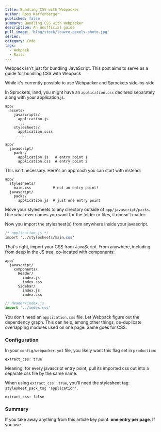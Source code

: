 ```yaml
---
title: Bundling CSS with Webpacker
author: Ross Kaffenberger
published: false
summary: Bundling CSS with Webpacker
description: An unofficial guide
pull_image: 'blog/stock/louvre-pexels-photo.jpg'
series:
category: Code
tags:
  - Webpack
  - Rails
---
```


Webpack isn't just for bundling JavaScript. This post aims to serve as a guide for bundling CSS with Webpack

While it's currently possible to use Webpacker and Sprockets side-by-side

In Sprockets, land, you might have an `application.css` declared separately along with your application.js.

```shell
app/
  assets/
    javascripts/
      application.js
      ...
    stylesheets/
      application.scss
      ...
```


```shell
app/
  javascript/
    packs/
      application.js   # entry point 1
      application.css  # entry point 2
```

This isn't necessary. Here's an approach you can start with instead:

```shell
app/
  stylesheets/
    main.css          # not an entry point!
  javascript/
    packs/
      application.js  # just one entry point
```
Move your stylesheets to any directory outside of `app/javascript/packs`. Use what ever names you want for the folder or files, it doesn't matter.

Now you import the stylesheet(s) from anywhere inside your javascript.

```css
/* application.js */
import '../stylesheets/main.css'
```

That's right, import your CSS from JavaScript. From anywhere, including from deep in the JS tree, co-located with components:

```shell
app/
  javascript/
    components/
      Header/
        index.js
        index.css
      Sidebar/
        index.js
        index.css
```
```javascript
// Header/index.js
import '../index.css'
```

You don't need an `application.css` file. Let Webpack figure out the dependency graph. This can help, among other things, de-duplicate overlapping modules used on one page. Same goes for CSS.


### Configuration

In your `config/webpacker.yml` file, you likely want this flag set in `production`:

```
extract_css: true
```

Meaning: for every javascript entry point, pull its imported css out into a separate css file by the same name.

When using `extract_css: true`, you'll need the stylesheet tag: `stylesheet_pack_tag 'application'`.

```
extract_css: false
```

### Summary

If you take away anything from this article key point: **one entry per page**. If you use
